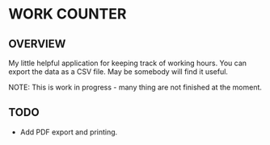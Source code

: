 # WORK COUNTER

## OVERVIEW

My little helpful application for keeping track of working hours.
You can export the data as a CSV file. May be somebody will find it useful.

NOTE: This is work in progress - many thing are not finished at the moment.

## TODO

+ Add PDF export and printing.
